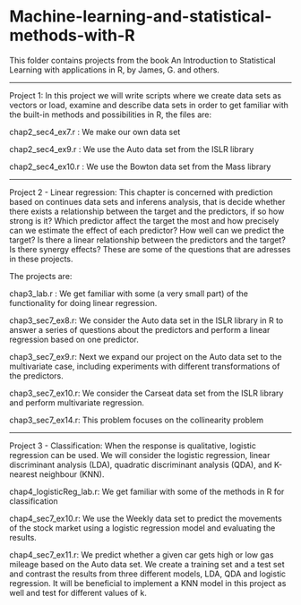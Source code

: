 # Machine-learning-and-statistical-methods-with-R


This folder contains projects from the book An Introduction to Statistical Learning with applications in R, by James, G. and others. 

*************************************
Project 1: In this project we will write scripts where we create data sets as vectors or load, examine and describe data sets in order to get familiar with the built-in methods and possibilities in R, the files are: 

chap2_sec4_ex7.r : We make our own data set 

chap2_sec4_ex9.r : We use the Auto data set from the ISLR library

chap2_sec4_ex10.r : We use the Bowton data set from the Mass library


********************************
Project 2 - Linear regression: This chapter is concerned with prediction based on continues data sets and inferens analysis, that is decide whether there exists a relationship between the target and the predictors,
if so how strong is it? Which predictor affect the target the most and how precisely can we estimate the effect of each predictor? How well can we predict the target? Is there a linear relationship between the predictors and the target? Is there synergy effects? These are some of the questions that are adresses in these projects. 

The projects are: 

chap3_lab.r : We get familiar with some (a very small part) of the functionality for doing linear regression. 

chap3_sec7_ex8.r: We consider the Auto data set in the ISLR library in R to answer a series of questions about the predictors and perform a linear regression based on one predictor. 

chap3_sec7_ex9.r: Next we expand our project on the Auto data set to the multivariate case, including experiments with different transformations of the predictors. 

chap3_sec7_ex10.r: We consider the Carseat data set from the ISLR library and perform multivariate regression. 

chap3_sec7_ex14.r: This problem focuses on the collinearity problem



*******************************
Project 3 - Classification: When the response is qualitative, logistic regression can be used. We will consider the logistic regression, linear discriminant analysis (LDA), quadratic discriminant analysis (QDA), and K-nearest neighbour (KNN).

chap4_logisticReg_lab.r: We get familiar with some of the methods in R for classification

chap4_sec7_ex10.r: We use the Weekly data set to predict the movements of the stock market using a logistic regression model and evaluating the results. 

chap4_sec7_ex11.r: We predict whether a given car gets high or low gas mileage based on the Auto data set. We create a training set and a test set and contrast the results from three different models, LDA, QDA and logistic regression. 
It will be beneficial to implement a KNN model in this project as well and test for different values of k. 







